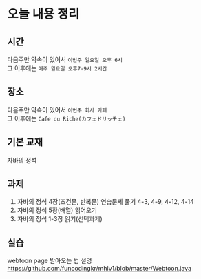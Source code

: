 # 오늘 내용 정리

## 시간
다음주만 약속이 있어서 `이번주 일요일 오후 6시`  
그 이후에는 `매주 월요일 오후7-9시 2시간`

## 장소
다음주만 약속이 있어서 `이번주 회사 카페`  
그 이후에는 `Cafe du Riche(カフェドリッチェ)`

## 기본 교재
자바의 정석

## 과제
1. 자바의 정석 4장(조건문, 반복문) 연습문제 풀기
4-3, 4-9, 4-12, 4-14
2. 자바의 정석 5장(배열) 읽어오기
3. 자바의 정석 1-3장 읽기(선택과제)

## 실습
webtoon page 받아오는 법 설명
https://github.com/funcodingkr/mhlv1/blob/master/Webtoon.java
